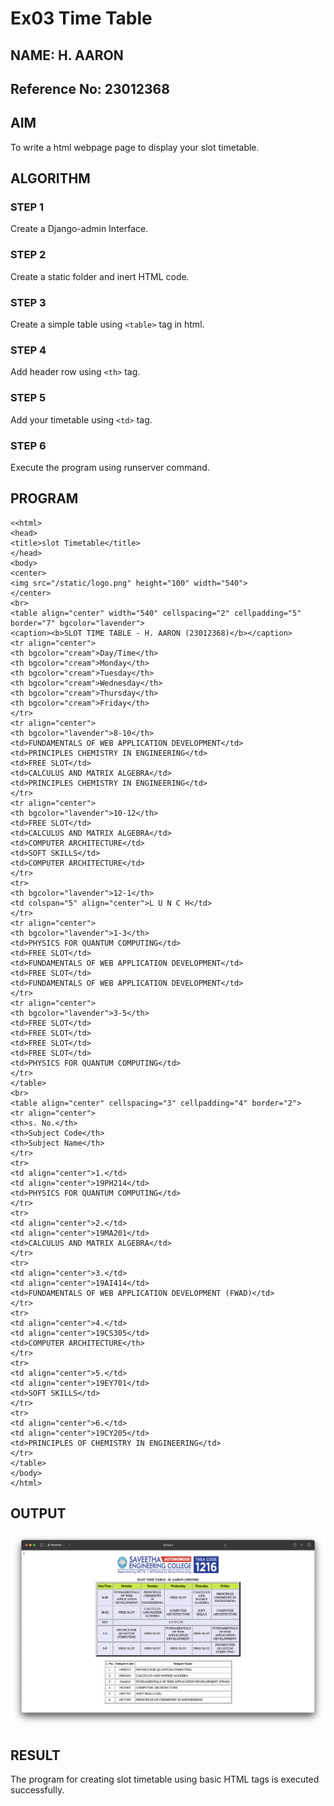 # Ex03 Time Table
## NAME: H. AARON
## Reference No: 23012368
## AIM
To write a html webpage page to display your slot timetable.

## ALGORITHM
### STEP 1
Create a Django-admin Interface.

### STEP 2
Create a static folder and inert HTML code.

### STEP 3
Create a simple table using ```<table>``` tag in html.

### STEP 4
Add header row using ```<th>``` tag.

### STEP 5
Add your timetable using ```<td>``` tag.

### STEP 6
Execute the program using runserver command.

## PROGRAM
```
<<html>
<head>
<title>slot Timetable</title>    
</head>
<body>
<center>
<img src="/static/logo.png" height="100" width="540">
</center>
<br>
<table align="center" width="540" cellspacing="2" cellpadding="5" border="7" bgcolor="lavender">
<caption><b>SLOT TIME TABLE - H. AARON (23012368)</b></caption>
<tr align="center">
<th bgcolor="cream">Day/Time</th>
<th bgcolor="cream">Monday</th>
<th bgcolor="cream">Tuesday</th>
<th bgcolor="cream">Wednesday</th>
<th bgcolor="cream">Thursday</th>
<th bgcolor="cream">Friday</th>
</tr>
<tr align="center">
<th bgcolor="lavender">8-10</th>
<td>FUNDAMENTALS OF WEB APPLICATION DEVELOPMENT</td>
<td>PRINCIPLES CHEMISTRY IN ENGINEERING</td>
<td>FREE SLOT</td>
<td>CALCULUS AND MATRIX ALGEBRA</td>
<td>PRINCIPLES CHEMISTRY IN ENGINEERING</td>
</tr>
<tr align="center">
<th bgcolor="lavender">10-12</th>
<td>FREE SLOT</td>
<td>CALCULUS AND MATRIX ALGEBRA</td>
<td>COMPUTER ARCHITECTURE</td>
<td>SOFT SKILLS</td>
<td>COMPUTER ARCHITECTURE</td>
</tr>
<tr>
<th bgcolor="lavender">12-1</th>
<td colspan="5" align="center">L U N C H</td>
</tr>
<tr align="center">
<th bgcolor="lavender">1-3</th>
<td>PHYSICS FOR QUANTUM COMPUTING</td>
<td>FREE SLOT</td>
<td>FUNDAMENTALS OF WEB APPLICATION DEVELOPMENT</td>
<td>FREE SLOT</td>
<td>FUNDAMENTALS OF WEB APPLICATION DEVELOPMENT</td>
</tr>
<tr align="center">
<th bgcolor="lavender">3-5</th>
<td>FREE SLOT</td>
<td>FREE SLOT</td>
<td>FREE SLOT</td>
<td>FREE SLOT</td>
<td>PHYSICS FOR QUANTUM COMPUTING</td>
</tr>
</table>
<br>
<table align="center" cellspacing="3" cellpadding="4" border="2">
<tr align="center">
<th>s. No.</th>
<th>Subject Code</th>
<th>Subject Name</th>
</tr>
<tr>
<td align="center">1.</td>
<td align="center">19PH214</td>
<td>PHYSICS FOR QUANTUM COMPUTING</td>
</tr>
<tr>
<td align="center">2.</td>
<td align="center">19MA201</td>
<td>CALCULUS AND MATRIX ALGEBRA</td>
</tr>
<tr>
<td align="center">3.</td>
<td align="center">19AI414</td>
<td>FUNDAMENTALS OF WEB APPLICATION DEVELOPMENT (FWAD)</td>
</tr>
<tr>
<td align="center">4.</td>
<td align="center">19CS305</td>
<td>COMPUTER ARCHITECTURE</th>
</tr>
<tr>
<td align="center">5.</td>
<td align="center">19EY701</td>
<td>SOFT SKILLS</td>
</tr>
<tr>
<td align="center">6.</td>
<td align="center">19CY205</td>
<td>PRINCIPLES OF CHEMISTRY IN ENGINEERING</td>
</tr>
</table>
</body>
</html>
```

## OUTPUT
![Out1](<EXP 03-1.png>)

## RESULT
The program for creating slot timetable using basic HTML tags is executed successfully.
